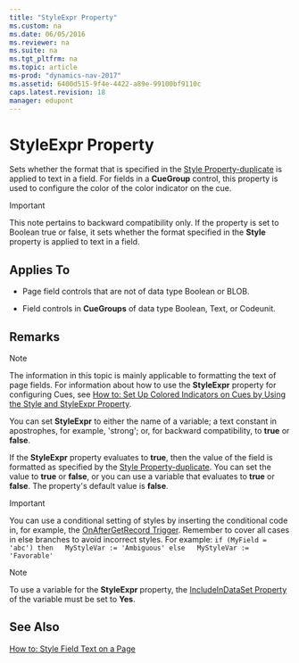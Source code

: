 ```yaml
---
title: "StyleExpr Property"
ms.custom: na
ms.date: 06/05/2016
ms.reviewer: na
ms.suite: na
ms.tgt_pltfrm: na
ms.topic: article
ms-prod: "dynamics-nav-2017"
ms.assetid: 6400d515-9f4e-4422-a89e-99100bf9110c
caps.latest.revision: 18
manager: edupont
---
```

# StyleExpr Property
Sets whether the format that is specified in the [Style Property\-duplicate](Style-Property-duplicate.md) is applied to text in a field. For fields in a **CueGroup** control, this property is used to configure the color of the color indicator on the cue.  
  
> [!IMPORTANT]  
>  This note pertains to backward compatibility only. If the property is set to Boolean true or false, it sets whether the format specified in the **Style** property is applied to text in a field.  
  
## Applies To  
  
-   Page field controls that are not of data type Boolean or BLOB.  
  
-   Field controls in **CueGroups** of data type Boolean, Text, or Codeunit.  
  
## Remarks  
  
> [!NOTE]  
>  The information in this topic is mainly applicable to formatting the text of page fields. For information about how to use the **StyleExpr** property for configuring Cues, see [How to: Set Up Colored Indicators on Cues by Using the Style and StyleExpr Property](../Topic/How%20to:%20Set%20Up%20Colored%20Indicators%20on%20Cues%20by%20Using%20the%20Style%20and%20StyleExpr%20Property.md).  
  
 You can set **StyleExpr** to either the name of a variable; a text constant in apostrophes, for example, 'strong'; or, for backward compatibility, to **true** or **false**.  
  
 If the **StyleExpr** property evaluates to **true**, then the value of the field is formatted as specified by the [Style Property\-duplicate](Style-Property-duplicate.md). You can set the value to **true** or **false**, or you can use a variable that evaluates to **true** or **false**. The property's default value is **false**.  
  
> [!IMPORTANT]  
>  You can use a conditional setting of styles by inserting the conditional code in, for example, the [OnAfterGetRecord Trigger](OnAfterGetRecord-Trigger.md). Remember to cover all cases in else branches to avoid incorrect styles. For example: `if (MyField = 'abc') then   MyStyleVar := 'Ambiguous' else   MyStyleVar := 'Favorable'`  
  
> [!NOTE]  
>  To use a variable for the **StyleExpr** property, the [IncludeInDataSet Property](IncludeInDataSet-Property.md) of the variable must be set to **Yes**.  
  
## See Also  
 [How to: Style Field Text on a Page](../Topic/How%20to:%20Style%20Field%20Text%20on%20a%20Page.md)